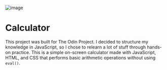 ![image](https://github.com/user-attachments/assets/53ca4b05-5e6e-45f7-adc6-5576dd83b92b)
# Calculator

This project was built for The Odin Project. I decided to structure my knowledge in JavaScript, so I chose to relearn a lot of stuff through hands-on practice. This is a simple on-screen calculator made with JavaScript, HTML, and CSS that performs basic arithmetic operations without using `eval()`.
